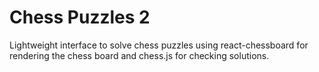 # Chess Puzzles 2

Lightweight interface to solve chess puzzles using react-chessboard for rendering the chess board and chess.js for checking solutions.